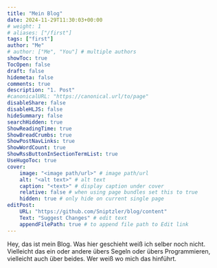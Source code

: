 ```yaml
---
title: "Mein Blog"
date: 2024-11-29T11:30:03+00:00
# weight: 1
# aliases: ["/first"]
tags: ["first"]
author: "Me"
# author: ["Me", "You"] # multiple authors
showToc: true
TocOpen: false
draft: false
hidemeta: false
comments: true
description: "1. Post"
#canonicalURL: "https://canonical.url/to/page"
disableShare: false
disableHLJS: false
hideSummary: false
searchHidden: true
ShowReadingTime: true
ShowBreadCrumbs: true
ShowPostNavLinks: true
ShowWordCount: true
ShowRssButtonInSectionTermList: true
UseHugoToc: true
cover:
    image: "<image path/url>" # image path/url
    alt: "<alt text>" # alt text
    caption: "<text>" # display caption under cover
    relative: false # when using page bundles set this to true
    hidden: true # only hide on current single page
editPost:
    URL: "https://github.com/Sniptzler/blog/content"
    Text: "Suggest Changes" # edit text
    appendFilePath: true # to append file path to Edit link
---
```


Hey, das ist mein Blog. Was hier geschieht weiß ich selber noch nicht.
Vielleicht das ein oder andere übers Segeln oder übers Programmieren, vielleicht auch über beides. Wer weiß wo mich das hinführt.
